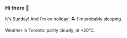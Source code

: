 ### Hi there :wave:

It's Sunday! And I'm on holiday! :desert_island: I'm probably sleeping.

Weather in Toronto: partly cloudy, at +20°C.
